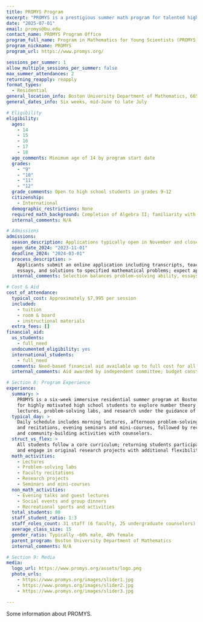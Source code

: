 ```yaml
---
title: PROMYS Program
excerpt: "PROMYS is a prestigious summer math program for talented high school students."
date: "2025-07-01"
email: promys@bu.edu
contact_name: PROMYS Program Office
program_full_name: Program in Mathematics for Young Scientists (PROMYS)
program_nickname: PROMYS
program_url: https://www.promys.org/

sessions_per_summer: 1
allow_multiple_sessions_per_summer: false
max_summer_attendances: 2
returning_reapply: reapply
format_types:
  - Residential
general_location_info: Boston University Department of Mathematics, 665 Commonwealth Ave., Boston, MA 02215 USA
general_dates_info: Six weeks, mid-June to late July

# Eligibility
eligibility:
  ages:
    - 14
    - 15
    - 16
    - 17
    - 18
  age_comments: Minimum age of 14 by program start date
  grades:
    - "9"
    - "10"
    - "11"
    - "12"
  grade_comments: Open to high school students in grades 9–12
  citizenship:
    - International
  demographic_restrictions: None
  required_math_background: Completion of Algebra II; familiarity with basic number theory recommended
  internal_comments: N/A

# Admissions
admissions:
  season_description: Applications typically open in November and close in March; decisions released in April
  open_date_2024: "2023-11-01"
  deadline_2024: "2024-03-01"
  process_description: >
    Applicants submit an online application including transcripts, teacher recommendations,
    essays, and solutions to specified mathematical problems; expect approximately 5–10 hours of preparation.
  internal_comments: Selection balances problem-solving ability, essays, recommendations, and cohort diversity

# Cost & Aid
cost_of_attendance:
  typical_cost: Approximately $7,995 per session
  included:
    - tuition
    - room & board
    - instructional materials
  extra_fees: []
financial_aid:
  us_students:
    - full_need
  undocumented_eligibility: yes
  international_students:
    - full_need
  comments: Need-based financial aid available up to full cost for all participants; application requires financial information
  internal_comments: Aid awarded by independent committee; budget constraints apply

# Section 8: Program Experience
experience:
  summary: >
    PROMYS is a six-week immersive residential summer program at Boston University
    for highly motivated high school students to explore number theory through
    lectures, problem-solving labs, and research under the guidance of professional mathematicians.
  typical_day: >
    Daily schedule includes morning lectures, afternoon problem-solving sessions
    and recitations, evening seminars and mini-courses, followed by recreational
    and community-building activities with counselors.
  struct_vs_flex: >
    All students follow a core curriculum; returning students participate in advanced seminars
    and engage in original research projects with additional flexibility.
  math_activities:
    - Lectures
    - Problem-solving labs
    - Faculty recitations
    - Research projects
    - Seminars and mini-courses
  non_math_activities:
    - Evening talks and guest lectures
    - Social events and group dinners
    - Recreational sports and activities
  total_students: 80
  staff_student_ratio: 1:3
  staff_roles_count: 31 staff (6 faculty, 25 undergraduate counselors)
  average_class_size: 15
  gender_ratio: Typically ~60% male, 40% female
  parent_program: Boston University Department of Mathematics
  internal_comments: N/A

# Section 9: Media
media:
  logo_url: https://www.promys.org/assets/logo.png
  photo_urls:
    - https://www.promys.org/images/slider1.jpg
    - https://www.promys.org/images/slider2.jpg
    - https://www.promys.org/images/slider3.jpg

---
```


Some information about PROMYS.

